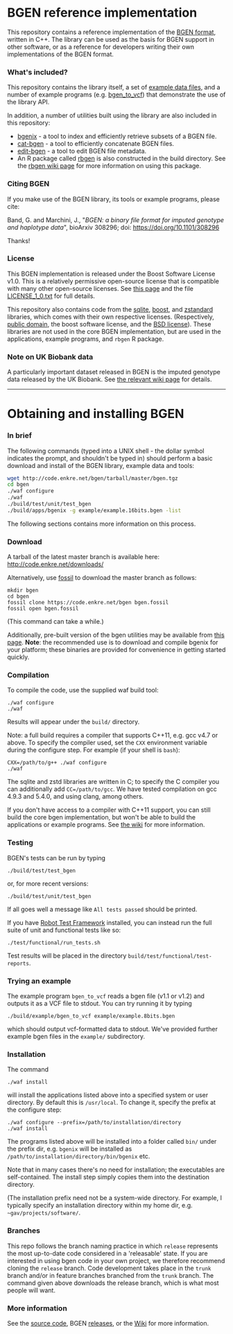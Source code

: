 # BGEN reference implementation

This repository contains a reference implementation of the [BGEN
format](http://www.bgenformat.org), written in C++. The library can be used as the basis for BGEN
support in other software, or as a reference for developers writing their own implementations of
the BGEN format.

### What's included?

This repository contains the library itself, a set of [example data files](/dir?name=example), and a number
of example programs (e.g. [bgen\_to\_vcf](/finfo?name=example/bgen_to_vcf.cpp)) that demonstrate the use of the
library API.

In addition, a number of utilities built using the library are also included in this repository:

* [bgenix](/doc/trunk/doc/wiki/bgenix.md) - a tool to index and efficiently retrieve subsets of a BGEN file. 
* [cat-bgen](/doc/trunk/doc/wiki/cat-bgen.md) - a tool to efficiently concatenate BGEN files.
* [edit-bgen](/doc/trunk/doc/wiki/edit-bgen.md) - a tool to edit BGEN file metadata.
* An R package called [rbgen](/doc/trunk/doc/wiki/rbgen.md) is also constructed in the build directory.
See the [rbgen wiki page](/doc/trunk/doc/wiki/rbgen.md) for more information on using this package.

### Citing BGEN

If you make use of the BGEN library, its tools or example programs, please cite:

Band, G. and Marchini, J., "*BGEN: a binary file format for imputed genotype and haplotype data*",
bioArxiv 308296; doi: <https://doi.org/10.1101/308296>

Thanks!

### License

This BGEN implementation is released under the Boost Software License v1.0. This is a relatively
permissive open-source license that is compatible with many other open-source licenses. See [this
page](http://www.boost.org/users/license.html) and the file
[LICENSE_1_0.txt](/artifact/12bafc460efc829b) for full details.

This repository also contains code from the [sqlite](www.sqlite.org), [boost](www.boost.org), and
[zstandard](http://www.zstd.net) libraries, which comes with their own respective licenses.
(Respectively, [public domain](http://www.sqlite.org/copyright.html), the boost software license,
and the [BSD license](https://github.com/facebook/zstd/blob/dev/LICENSE)). These libraries are not
used in the core BGEN implementation, but are used in the applications, example programs, and
`rbgen` R package.

### Note on UK Biobank data

A particularly important dataset released in BGEN is the imputed genotype data released by the UK
Biobank. See [the relevant wiki page](/wiki/?name=BGEN+in+the+UK+Biobank) for details.

---

# Obtaining and installing BGEN

### In brief

The following commands (typed into a UNIX shell - the dollar symbol indicates the prompt, and shouldn't be typed in)
should perform a basic download and install of the BGEN library, example data and tools:

```bash
wget http://code.enkre.net/bgen/tarball/master/bgen.tgz
cd bgen
./waf configure
./waf
./build/test/unit/test_bgen
./build/apps/bgenix -g example/example.16bits.bgen -list
```

The following sections contains more information on this process.

### Download

A tarball of the latest master branch is available here: http://code.enkre.net/downloads/

Alternatively, use [fossil](https://fossil-scm.org) to download the master branch as follows:

```
mkdir bgen
cd bgen
fossil clone https://code.enkre.net/bgen bgen.fossil
fossil open bgen.fossil
```

(This command can take a while.)

Additionally, pre-built version of the bgen utilities may be available from [this
page](http://www.well.ox.ac.uk/~gav/resources/). **Note**: the recommended use is to download and
compile bgenix for your platform; these binaries are provided for convenience in getting started
quickly.

### Compilation

To compile the code, use the supplied waf build tool:
```
./waf configure
./waf
```
Results will appear under the `build/` directory.  

Note: a full build requires a compiler that supports C++11, e.g. gcc v4.7 or above.  To specify the compiler used, set the `CXX` environment variable during the configure step.  For example (if your shell is `bash`):
```
CXX=/path/to/g++ ./waf configure
./waf
```

The sqlite and zstd libraries are written in C; to specify the C compiler you can additionally add
`CC=/path/to/gcc`. We have tested compilation on gcc 4.9.3 and 5.4.0, and using clang, among others.

If you don't have access to a compiler with C++11 support, you can still build the core bgen
implementation, but won't be able to build the applications or example programs. See [the
wiki](/wiki?name=Troubleshooting_compilation) for more information.

### Testing

BGEN's tests can be run by typing 

```
./build/test/test_bgen
```

or, for more recent versions:

```
./build/test/unit/test_bgen
```

If all goes well a message like `All tests passed` should be printed.

If you have [Robot Test Framework](http://robotframework.org/) installed, you can instead run the
full suite of unit and functional tests like so:

```
./test/functional/run_tests.sh
```

Test results will be placed in the directory `build/test/functional/test-reports`.

### Trying an example

The example program `bgen_to_vcf` reads a bgen file (v1.1 or v1.2) and outputs it as a VCF file to stdout.  You can try running it
by typing

```
./build/example/bgen_to_vcf example/example.8bits.bgen
```

which should output vcf-formatted data to stdout.  We've provided further example bgen files in the `example/` subdirectory.

### Installation

The command

```
./waf install
```

will install the applications listed above into a specified system or user directory.  By default this is `/usr/local`.  To change it, specify the prefix at the configure step:

```
./waf configure --prefix=/path/to/installation/directory
./waf install
```

The programs listed above will be installed into a folder called `bin/` under the prefix dir, e.g.
`bgenix` will be installed as `/path/to/installation/directory/bin/bgenix` etc.

Note that in many cases there's no need for installation; the executables are self-contained. The
install step simply copies them into the destination directory.

(The installation prefix need not be a system-wide directory. For example, I typically specify an
installation directory within my home dir, e.g. `~gav/projects/software/`.

### Branches

This repo follows the branch naming practice in which `release` represents the most up-to-date code
considered in a 'releasable' state. If you are interested in using bgen code in your own project,
we therefore recommend cloning the `release` branch. Code development takes place in the `trunk`
branch and/or in feature branches branched from the `trunk` branch. The command given above
downloads the release branch, which is what most people will want.

### More information

See the [source code](/dir?ci=release), 
BGEN [releases](/wiki?name=Releases),
or the [Wiki](/wiki?name=Home) for more information.